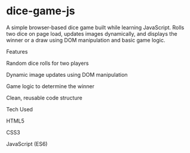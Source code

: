 # dice-game-js
A simple browser-based dice game built while learning JavaScript. Rolls two dice on page load, updates images dynamically, and displays the winner or a draw using DOM manipulation and basic game logic.

Features

Random dice rolls for two players

Dynamic image updates using DOM manipulation

Game logic to determine the winner

Clean, reusable code structure

Tech Used

HTML5

CSS3

JavaScript (ES6)
